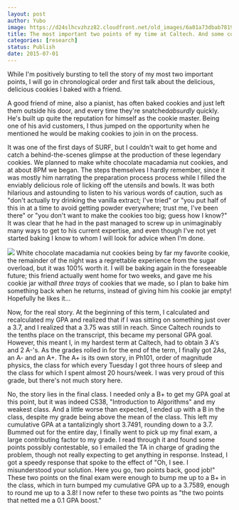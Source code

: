 ```yaml
---
layout: post
author: Yubo
image: https://d24slhcvzhzz82.cloudfront.net/old_images/6a01a73dbab781970d01b7c7a197a1970b-pi.jpg
title: The most important two points of my time at Caltech. And some cookies. 
categories: [research]
status: Publish
date: 2015-07-01
---
```


While I'm positively bursting to tell the story of my most two important points, I will go in chronological order and first talk about the delicious, delicious cookies I baked with a friend.

A good friend of mine, also a pianist, has often baked cookies and just left them outside his door, and every time they're snatched*absurdly* quickly. He's built up quite the reputation for himself as the cookie master. Being one of his avid customers, I thus jumped on the opportunity when he mentioned he would be making cookies to join in on the process.

It was one of the first days of SURF, but I couldn't wait to get home and catch a behind-the-scenes glimpse at the production of these legendary cookies. We planned to make white chocolate macadamia nut cookies, and at about 8PM we began. The steps themselves I hardly remember, since it was mostly him narrating the preparation process process while I filled the enviably delicious role of licking off the utensils and bowls. It was both hilarious and astounding to listen to his various words of caution, such as "don't actually try drinking the vanilla extract; I've tried" or "you put half of this in at a time to avoid getting powder everywhere; trust me, I've been there" or "you don't want to make the cookies too big; guess how I know?" It was clear that he had in the past managed to screw up in unimaginably many ways to get to his current expertise, and even though I've not yet started baking I know to whom I will look for advice when I'm done.


![](https://d24slhcvzhzz82.cloudfront.net/old_images/6a01a73dbab781970d01b7c7a197af970b-pi.jpg)
White chocolate macadamia nut cookies being by far my favorite cookie, the remainder of the night was a regrettable experience from the sugar overload, but it was 100% worth it. I will be baking again in the foreseeable future; this friend actually went home for two weeks, and gave me his cookie jar with*all three trays* of cookies that we made, so I plan to bake him something back when he returns, instead of giving him his cookie jar empty! Hopefully he likes it...

Now, for the real story. At the beginning of this term, I calculated and recalculated my GPA and realized that if I was sitting on something just over a 3.7, and I realized that a 3.75 was still in reach. Since Caltech rounds to the tenths place on the transcript, this became my personal GPA goal. However, this meant I, in my hardest term at Caltech, had to obtain 3 A's and 2 A-'s. As the grades rolled in for the end of the term, I finally got 2As, an A- and an A+. The A+ is its own story, in Ph101, order of magnitude physics, the class for which every Tuesday I got three hours of sleep and the class for which I spent almost 20 hours/week. I was very proud of this grade, but there's not much story here.

No, the story lies in the final class. I needed only a B+ to get my GPA goal at this point, but it was indeed CS38, "Introduction to Algorithms" and my weakest class. And a little worse than expected, I ended up with a B in the class, despite my grade being above the mean of the class. This left my cumulative GPA at a tantalizingly short 3.7491, rounding down to a 3.7. Bummed out for the entire day, I finally went to pick up my final exam, a large contributing factor to my grade. I read through it and found some points possibly contestable, so I emailed the TA in charge of grading the problem, though not really expecting to get anything in response. Instead, I got a speedy response that spoke to the effect of "Oh, I see. I misunderstood your solution. Here you go, two points back, good job!" These two points on the final exam were enough to bump me up to a B+ in the class, which in turn bumped my cumulative GPA up to a 3.7589, enough to round me up to a 3.8!
I now refer to these two points as "the two points that netted me a 0.1 GPA boost."
